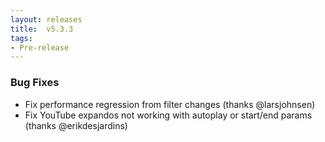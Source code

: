```yaml
---
layout: releases
title:  v5.3.3
tags:
- Pre-release
---
```


### Bug Fixes

- Fix performance regression from filter changes (thanks @larsjohnsen)
- Fix YouTube expandos not working with autoplay or start/end params (thanks @erikdesjardins)
